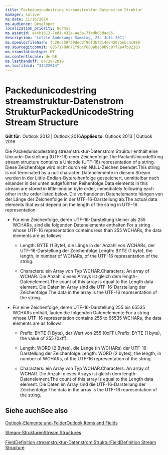 ```yaml
---
title: Packedunicodestring streamstruktur-Datenstrom Struktur
manager: soliver
ms.date: 11/16/2014
ms.audience: Developer
localization_priority: Normal
ms.assetid: e4cb1613-7e81-432a-ae3a-7fedb05dac65
description: 'Letzte Änderung: Samstag, 23. Juli 2011'
ms.openlocfilehash: fc20c259f30ded2f96f3bf314e74207bebcac980
ms.sourcegitcommit: 8657170d071f9bcf680aba50b9c07f2a4fb82283
ms.translationtype: MT
ms.contentlocale: de-DE
ms.lasthandoff: 04/28/2019
ms.locfileid: "33422614"
---
```

# <a name="packedunicodestring-stream-structure"></a><span data-ttu-id="d25d4-103">Packedunicodestring streamstruktur-Datenstrom Struktur</span><span class="sxs-lookup"><span data-stu-id="d25d4-103">PackedUnicodeString Stream Structure</span></span>

  
  
<span data-ttu-id="d25d4-104">**Gilt für**: Outlook 2013 | Outlook 2016</span><span class="sxs-lookup"><span data-stu-id="d25d4-104">**Applies to**: Outlook 2013 | Outlook 2016</span></span> 
  
<span data-ttu-id="d25d4-105">Die Packedunicodestring streamstruktur-Datenstrom Struktur enthält eine Unicode-Darstellung (UTF-16) einer Zeichenfolge.</span><span class="sxs-lookup"><span data-stu-id="d25d4-105">The PackedUnicodeString stream structure contains a Unicode (UTF-16) representation of a string.</span></span> <span data-ttu-id="d25d4-106">Diese Zeichenfolge wird nicht durch ein NULL-Zeichen beendet.</span><span class="sxs-lookup"><span data-stu-id="d25d4-106">This string is not terminated by a null character.</span></span> <span data-ttu-id="d25d4-107">Datenelemente in diesem Stream werden in der Little-Endian-Bytereihenfolge gespeichert, unmittelbar nach einander in der unten aufgeführten Reihenfolge.</span><span class="sxs-lookup"><span data-stu-id="d25d4-107">Data elements in this stream are stored in little-endian byte order, immediately following each other in the order listed below.</span></span> <span data-ttu-id="d25d4-108">Die vorhandenen Datenelemente hängen von der Länge der Zeichenfolge in der UTF-16-Darstellung ab.</span><span class="sxs-lookup"><span data-stu-id="d25d4-108">The actual data elements that exist depend on the length of the string in UTF-16 representation.</span></span>
  
- <span data-ttu-id="d25d4-109">Für eine Zeichenfolge, deren UTF-16-Darstellung kleiner als 255 WCHARs, sind die folgenden Datenelemente enthalten:</span><span class="sxs-lookup"><span data-stu-id="d25d4-109">For a string whose UTF-16 representation contains less than 255 WCHARs, the data elements are as follows:</span></span>
    
  - <span data-ttu-id="d25d4-110">Length: BYTE (1 Byte), die Länge in der Anzahl von WCHARs, der UTF-16-Darstellung der Zeichenfolge.</span><span class="sxs-lookup"><span data-stu-id="d25d4-110">Length: BYTE (1 byte), the length, in number of WCHARs, of the UTF-16 representation of the string.</span></span>
    
  - <span data-ttu-id="d25d4-111">Characters: ein Array von Typ WCHAR.</span><span class="sxs-lookup"><span data-stu-id="d25d4-111">Characters: An array of WCHAR.</span></span> <span data-ttu-id="d25d4-112">Die Anzahl dieses Arrays ist gleich dem length-Datenelement.</span><span class="sxs-lookup"><span data-stu-id="d25d4-112">The count of this array is equal to the Length data element.</span></span> <span data-ttu-id="d25d4-113">Die Daten im Array sind die UTF-16-Darstellung der Zeichenfolge.</span><span class="sxs-lookup"><span data-stu-id="d25d4-113">The data in the array is the UTF-16 representation of the string.</span></span>
    
- <span data-ttu-id="d25d4-114">Für eine Zeichenfolge, deren UTF-16-Darstellung 255 bis 65535 WCHARs enthält, lauten die folgenden Datenelemente:</span><span class="sxs-lookup"><span data-stu-id="d25d4-114">For a string whose UTF-16 representation contains 255 to 65535 WCHARs, the data elements are as follows:</span></span>
    
  - <span data-ttu-id="d25d4-115">Prefix: BYTE (1 Byte), der Wert von 255 (0xFF).</span><span class="sxs-lookup"><span data-stu-id="d25d4-115">Prefix: BYTE (1 byte), the value of 255 (0xff).</span></span>
    
  - <span data-ttu-id="d25d4-116">Length: WORD (2 Bytes), die Länge (in WCHARs) der UTF-16-Darstellung der Zeichenfolge.</span><span class="sxs-lookup"><span data-stu-id="d25d4-116">Length: WORD (2 bytes), the length, in number of WCHARs, of the UTF-16 representation of the string.</span></span>
    
  - <span data-ttu-id="d25d4-117">Characters: ein Array von Typ WCHAR.</span><span class="sxs-lookup"><span data-stu-id="d25d4-117">Characters: An array of WCHAR.</span></span> <span data-ttu-id="d25d4-118">Die Anzahl dieses Arrays ist gleich dem length-Datenelement.</span><span class="sxs-lookup"><span data-stu-id="d25d4-118">The count of this array is equal to the Length data element.</span></span> <span data-ttu-id="d25d4-119">Die Daten im Array sind die UTF-16-Darstellung der Zeichenfolge.</span><span class="sxs-lookup"><span data-stu-id="d25d4-119">The data in the array is the UTF-16 representation of the string.</span></span>
    
## <a name="see-also"></a><span data-ttu-id="d25d4-120">Siehe auch</span><span class="sxs-lookup"><span data-stu-id="d25d4-120">See also</span></span>



[<span data-ttu-id="d25d4-121">Outlook-Elemente und-Felder</span><span class="sxs-lookup"><span data-stu-id="d25d4-121">Outlook Items and Fields</span></span>](outlook-items-and-fields.md)
  
[<span data-ttu-id="d25d4-122">Stream-Strukturen</span><span class="sxs-lookup"><span data-stu-id="d25d4-122">Stream Structures</span></span>](stream-structures.md)
  
[<span data-ttu-id="d25d4-123">FieldDefinition streamstruktur-Datenstrom Struktur</span><span class="sxs-lookup"><span data-stu-id="d25d4-123">FieldDefinition Stream Structure</span></span>](fielddefinition-stream-structure.md)

